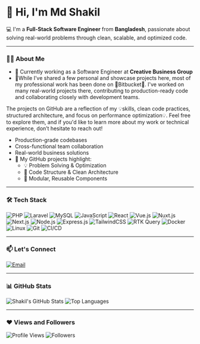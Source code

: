 # 👋 Hi, I'm Md Shakil

💻 I'm a **Full-Stack Software Engineer** from **Bangladesh**, passionate about solving real-world problems through clean, scalable, and optimized code.

---

### 🙋‍♂️ About Me

- 🔭 Currently working as a Software Engineer at **Creative Business Group**   
- 🚀While I’ve shared a few personal and showcase projects here, most of my professional work has been done on 🚀Bitbucket🚀. I've worked on many real-world projects there, contributing to production-ready code and collaborating closely with development teams.

The projects on GitHub are a reflection of my 💡skills, clean code practices, structured architecture, and focus on performance optimization💡.
Feel free to explore them, and if you'd like to learn more about my work or technical experience, don’t hesitate to reach out!

  - Production-grade codebases  
  - Cross-functional team collaboration  
  - Real-world business solutions  
- 📘 My GitHub projects highlight:
  - 💡 Problem Solving & Optimization  
  - 🧱 Code Structure & Clean Architecture  
  - 🧪 Modular, Reusable Components  
---

### 🛠️ Tech Stack

![PHP](https://img.shields.io/badge/PHP-777BB4?style=for-the-badge&logo=php&logoColor=white)
![Laravel](https://img.shields.io/badge/Laravel-F72C1F?style=for-the-badge&logo=laravel&logoColor=white)
![MySQL](https://img.shields.io/badge/MySQL-00758F?style=for-the-badge&logo=mysql&logoColor=white)
![JavaScript](https://img.shields.io/badge/JavaScript-F7E018?style=for-the-badge&logo=javascript&logoColor=black)
![React](https://img.shields.io/badge/React-20232A?style=for-the-badge&logo=react&logoColor=61DAFB)
![Vue.js](https://img.shields.io/badge/Vue.js-42B883?style=for-the-badge&logo=vue.js&logoColor=white)
![Nuxt.js](https://img.shields.io/badge/Nuxt.js-00C58E?style=for-the-badge&logo=nuxt.js&logoColor=white)
![Next.js](https://img.shields.io/badge/Next.js-000000?style=for-the-badge&logo=next.js&logoColor=white)
![Node.js](https://img.shields.io/badge/Node.js-339933?style=for-the-badge&logo=nodedotjs&logoColor=white)
![Express.js](https://img.shields.io/badge/Express.js-000000?style=for-the-badge&logo=express&logoColor=white)
![TailwindCSS](https://img.shields.io/badge/TailwindCSS-06B6D4?style=for-the-badge&logo=tailwindcss&logoColor=white)
![RTK Query](https://img.shields.io/badge/RTK_Query-764ABC?style=for-the-badge&logo=redux&logoColor=white)
![Docker](https://img.shields.io/badge/Docker-2496ED?style=for-the-badge&logo=docker&logoColor=white)
![Linux](https://img.shields.io/badge/Linux-FCC624?style=for-the-badge&logo=linux&logoColor=black)
![Git](https://img.shields.io/badge/Git-F05032?style=for-the-badge&logo=git&logoColor=white)
![CI/CD](https://img.shields.io/badge/CI%2FCD-blue?style=for-the-badge)


---

### 📫 Let's Connect

[![Email](https://img.shields.io/badge/Gmail-D14836?style=for-the-badge&logo=gmail&logoColor=white)](mailto:shakil.mit.bd@gmail.com)

---

### 📊 GitHub Stats

![Shakil's GitHub Stats](https://github-readme-stats.vercel.app/api?username=shakilwebdev&show_icons=true&theme=radical&hide_border=true)
![Top Languages](https://github-readme-stats.vercel.app/api/top-langs/?username=shakilwebdev&layout=compact&theme=radical&hide_border=true)

---

### ❤️ Views and Followers

![Profile Views](https://komarev.com/ghpvc/?username=shakilwebdev&style=flat-square)
![Followers](https://img.shields.io/github/followers/shakilwebdev?label=Follow&style=social)
